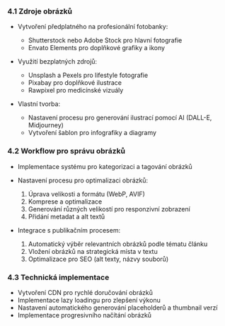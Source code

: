 ### 4.1 Zdroje obrázků
- Vytvoření předplatného na profesionální fotobanky:
  - Shutterstock nebo Adobe Stock pro hlavní fotografie
  - Envato Elements pro doplňkové grafiky a ikony

- Využití bezplatných zdrojů:
  - Unsplash a Pexels pro lifestyle fotografie
  - Pixabay pro doplňkové ilustrace
  - Rawpixel pro medicínské vizuály

- Vlastní tvorba:
  - Nastavení procesu pro generování ilustrací pomocí AI (DALL-E, Midjourney)
  - Vytvoření šablon pro infografiky a diagramy

### 4.2 Workflow pro správu obrázků
- Implementace systému pro kategorizaci a tagování obrázků
- Nastavení procesu pro optimalizaci obrázků:
  1. Úprava velikosti a formátu (WebP, AVIF)
  2. Komprese a optimalizace
  3. Generování různých velikostí pro responzivní zobrazení
  4. Přidání metadat a alt textů

- Integrace s publikačním procesem:
  1. Automatický výběr relevantních obrázků podle tématu článku
  2. Vložení obrázků na strategická místa v textu
  3. Optimalizace pro SEO (alt texty, názvy souborů)

### 4.3 Technická implementace
- Vytvoření CDN pro rychlé doručování obrázků
- Implementace lazy loadingu pro zlepšení výkonu
- Nastavení automatického generování placeholderů a thumbnail verzí
- Implementace progresivního načítání obrázků